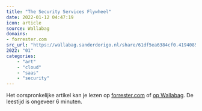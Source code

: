 ```yaml
---
title: "The Security Services Flywheel"
date: 2022-01-12 04:47:19
icon: article
source: Wallabag
domains:
- forrester.com
src_url: "https://wallabag.sanderdorigo.nl/share/61df5ea6384cf0.41940858"
2022: "01"
categories:
    - "art"
    - "cloud"
    - "saas"
    - "security"
---
```

Het oorspronkelijke artikel kan je lezen op [forrester.com](https://www.forrester.com/blogs/the-security-services-flywheel/) of [op Wallabag](https://wallabag.sanderdorigo.nl/share/61df5ea6384cf0.41940858). De leestijd is ongeveer 6 minuten.